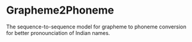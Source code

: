 # Grapheme2Phoneme
The sequence-to-sequence model for grapheme to phoneme conversion for better pronounciation of Indian names.
